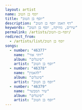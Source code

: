 ```yaml
---
layout: artist
name: יוסף בן הטוב
title: "יוסף בן הטוב"
description: "דף האמן יוסף בן הטוב"
keywords: "שירים, מוזיקה, יוסף בן הטוב"
permalink: /artists/יוסף-בן-הטוב/
redirect_from:
  - /artists/list/יוסף בן הטוב
songs:
  - number: "46377"
    name: "ויהי אור"
    album: "סינגלים"
    artist: "יוסף בן הטוב"
  - number: "46378"
    name: "להאמין"
    album: "סינגלים"
    artist: "יוסף בן הטוב"
  - number: "46379"
    name: "שיר המבשר"
    album: "סינגלים"
    artist: "יוסף בן הטוב"
---
```


